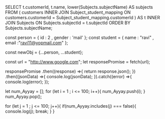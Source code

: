 <!-- 2 Question -->

SELECT t.customerId, t.name, lower(Subjects.subjectName) AS subjects FROM ( customers INNER JOIN Subject_student_mapping ON customers.customerId = Subject_student_mapping.customerId ) AS t INNER JOIN Subjects ON Subjects.subjectId = t.subjectId ORDER BY Subjects.subjectName;

<!-- 4 Question -->

const person = { id : 2 , gender : 'mail' }; const student = { name : "ravi" , email :"ravi11@yopmail.com" };

const newObj = {...person, ...student};

<!-- 5 Question -->

const url = "http://www.google.com"; let responsePromise = fetch(url);

responsePromise .then((response) =>{ return response.json(); }) .then((jsonData) =>{ console.log(jsonData); }).catch((error) =>{ console.log(error); });

<!-- 6 Question -->

let num_Ayyay = []; for (let i = 1 ; i <= 100; i++){ num_Ayyay.push(i); } num_Ayyay.pop();

for (let j = 1 ; j <= 100; j++){ if(num_Ayyay.includes(j) === false){ console.log(j); break; } }
